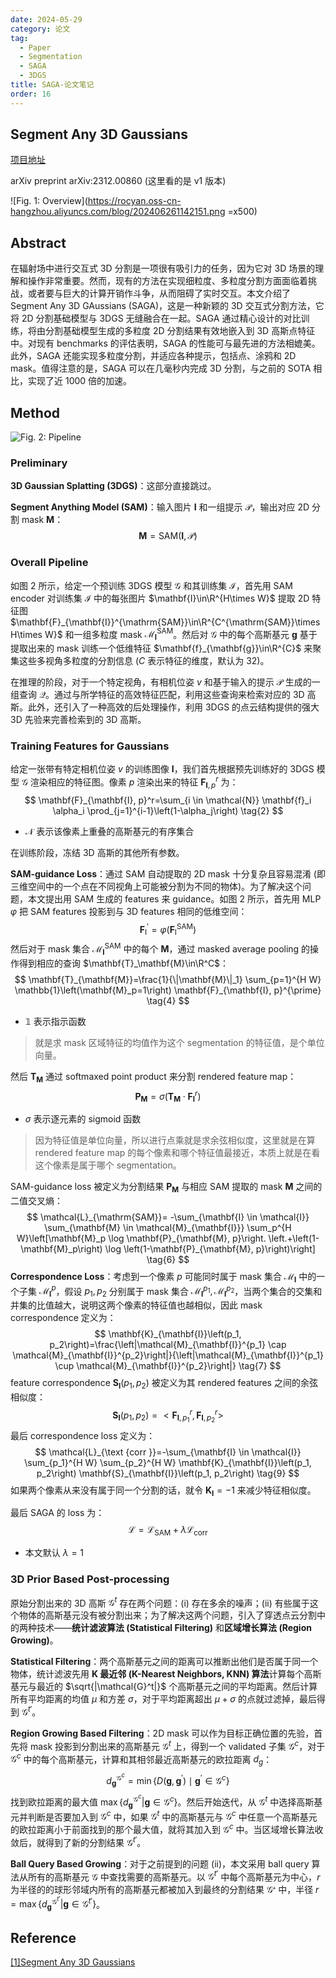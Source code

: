 ```yaml
---
date: 2024-05-29
category: 论文
tag:
  - Paper
  - Segmentation
  - SAGA
  - 3DGS
title: SAGA-论文笔记
order: 16
---
```


## Segment Any 3D Gaussians

[项目地址](https://jumpat.github.io/SAGA/)

arXiv preprint arXiv:2312.00860 (这里看的是 v1 版本)

![Fig. 1: Overview](https://rocyan.oss-cn-hangzhou.aliyuncs.com/blog/202406261142151.png =x500)

## Abstract

在辐射场中进行交互式 3D 分割是一项很有吸引力的任务，因为它对 3D 场景的理解和操作非常重要。然而，现有的方法在实现细粒度、多粒度分割方面面临着挑战，或者要与巨大的计算开销作斗争，从而阻碍了实时交互。本文介绍了 Segment Any 3D GAussians (SAGA)，这是一种新颖的 3D 交互式分割方法，它将 2D 分割基础模型与 3DGS 无缝融合在一起。SAGA 通过精心设计的对比训练，将由分割基础模型生成的多粒度 2D 分割结果有效地嵌入到 3D 高斯点特征中。对现有 benchmarks 的评估表明，SAGA 的性能可与最先进的方法相媲美。此外，SAGA 还能实现多粒度分割，并适应各种提示，包括点、涂鸦和 2D mask。值得注意的是，SAGA 可以在几毫秒内完成 3D 分割，与之前的 SOTA 相比，实现了近 1000 倍的加速。

## Method

![Fig. 2: Pipeline](https://rocyan.oss-cn-hangzhou.aliyuncs.com/blog/202406261143185.png)

### Preliminary

**3D Gaussian Splatting (3DGS)**：这部分直接跳过。

**Segment Anything Model (SAM)**：输入图片 $\mathbf{I}$ 和一组提示 $\mathcal{P}$，输出对应 2D 分割 mask $\mathbf{M}$：
$$
\mathbf{M}=\mathrm{SAM}(\mathbf{I},\mathcal{P})
\tag{1}
$$

### Overall Pipeline

如图 2 所示，给定一个预训练 3DGS 模型 $\mathcal{G}$ 和其训练集 $\mathcal{I}$，首先用 SAM encoder 对训练集 $\mathcal{I}$ 中的每张图片 $\mathbf{I}\in\R^{H\times W}$ 提取 2D 特征图 $\mathbf{F}_{\mathbf{I}}^{\mathrm{SAM}}\in\R^{C^{\mathrm{SAM}}\times H\times W}$ 和一组多粒度 mask $\mathcal{M}^{\mathrm{SAM}}_{\mathbf{I}}$。然后对 $\mathcal{G}$ 中的每个高斯基元 $\mathbf{g}$ 基于提取出来的 mask 训练一个低维特征 $\mathbf{f}_{\mathbf{g}}\in\R^{C}$ 来聚集这些多视角多粒度的分割信息 ($C$ 表示特征的维度，默认为 32)。

在推理的阶段，对于一个特定视角，有相机位姿 $v$ 和基于输入的提示 $\mathcal{P}$ 生成的一组查询 $\mathcal{Q}$。通过与所学特征的高效特征匹配，利用这些查询来检索对应的 3D 高斯。此外，还引入了一种高效的后处理操作，利用 3DGS 的点云结构提供的强大 3D 先验来完善检索到的 3D 高斯。

### Training Features for Gaussians

给定一张带有特定相机位姿 $v$ 的训练图像 $\mathbf{I}$，我们首先根据预先训练好的 3DGS 模型 $\mathcal{G}$ 渲染相应的特征图。像素 $p$ 渲染出来的特征 $\mathbf{F}^r_{\mathbf{I},p}$ 为：
$$
\mathbf{F}_{\mathbf{I}, p}^r=\sum_{i \in \mathcal{N}} \mathbf{f}_i \alpha_i \prod_{j=1}^{i-1}\left(1-\alpha_j\right)
\tag{2}
$$

- $\mathcal{N}$ 表示该像素上重叠的高斯基元的有序集合

在训练阶段，冻结 3D 高斯的其他所有参数。

**SAM-guidance Loss**：通过 SAM 自动提取的 2D mask 十分复杂且容易混淆 (即三维空间中的一个点在不同视角上可能被分割为不同的物体)。为了解决这个问题，本文提出用 SAM 生成的 features 来 guidance。如图 2 所示，首先用 MLP $\varphi$ 把 SAM features 投影到与 3D features 相同的低维空间：
$$
\mathbf{F}_{\mathrm{I}}^{\prime}=\varphi\left(\mathbf{F}_{\mathrm{I}}^{\mathrm{SAM}}\right) 
\tag{3}
$$
然后对于 mask 集合 $\mathcal{M}^{\mathrm{SAM}}_{\mathbf{I}}$ 中的每个 $\mathbf{M}$，通过 masked average pooling 的操作得到相应的查询 $\mathbf{T}_\mathbf{M}\in\R^C$：
$$
\mathbf{T}_{\mathbf{M}}=\frac{1}{\|\mathbf{M}\|_1} \sum_{p=1}^{H W} \mathbb{1}\left(\mathbf{M}_p=1\right) \mathbf{F}_{\mathbf{I}, p}^{\prime}
\tag{4}
$$

- $\mathbb{1}$​ 表示指示函数

> 就是求 mask 区域特征的均值作为这个 segmentation 的特征值，是个单位向量。

然后 $\mathbf{T}_\mathbf{M}$ 通过 softmaxed point product 来分割 rendered feature map：
$$
\mathbf{P}_\mathbf{M}=\sigma(\mathbf{T}_\mathbf{M}\cdot\mathbf{F}_\mathbf{I}^r)
\tag{5}
$$

- $\sigma$​ 表示逐元素的 sigmoid 函数

> 因为特征值是单位向量，所以进行点乘就是求余弦相似度，这里就是在算 rendered feature map 的每个像素和哪个特征值最接近，本质上就是在看这个像素是属于哪个 segmentation。

SAM-guidance loss 被定义为分割结果 $\mathbf{P}_\mathbf{M}$ 与相应 SAM 提取的 mask $\mathbf{M}$ 之间的二值交叉熵：
$$
\mathcal{L}_{\mathrm{SAM}}=  -\sum_{\mathbf{I} \in \mathcal{I}} \sum_{\mathbf{M} \in \mathcal{M}_{\mathbf{I}}} \sum_p^{H W}\left[\mathbf{M}_p \log \mathbf{P}_{\mathbf{M}, p}\right. 
 \left.+\left(1-\mathbf{M}_p\right) \log \left(1-\mathbf{P}_{\mathbf{M}, p}\right)\right]
\tag{6}
$$
**Correspondence Loss**：考虑到一个像素 $p$ 可能同时属于 mask 集合 $\mathcal{M}_{\mathbf{I}}$ 中的一个子集 $\mathcal{M}_{\mathbf{I}}^{p}$，假设 $p_1,p_2$ 分别属于 mask 集合 $\mathcal{M}_{\mathbf{I}}^{p_1},\mathcal{M}_{\mathbf{I}}^{p_2}$，当两个集合的交集和并集的比值越大，说明这两个像素的特征值也越相似，因此 mask correspondence 定义为：
$$
\mathbf{K}_{\mathbf{I}}\left(p_1, p_2\right)=\frac{\left|\mathcal{M}_{\mathbf{I}}^{p_1} \cap \mathcal{M}_{\mathbf{I}}^{p_2}\right|}{\left|\mathcal{M}_{\mathbf{I}}^{p_1} \cup \mathcal{M}_{\mathbf{I}}^{p_2}\right|} 
\tag{7}
$$
feature correspondence $\mathbf{S}_{\mathbf{I}}(p_1,p_2)$ 被定义为其 rendered features 之间的余弦相似度：
$$
\mathbf{S}_{\mathbf{I}}(p_1,p_2)=<\mathbf{F}_{\mathbf{I},p_1}^r,\mathbf{F}_{\mathbf{I},p_2}^r>
\tag{8}
$$
最后 correspondence loss 定义为：
$$
\mathcal{L}_{\text {corr }}=-\sum_{\mathbf{I} \in \mathcal{I}} \sum_{p_1}^{H W} \sum_{p_2}^{H W} \mathbf{K}_{\mathbf{I}}\left(p_1, p_2\right) \mathbf{S}_{\mathbf{I}}\left(p_1, p_2\right)
\tag{9}
$$
如果两个像素从来没有属于同一个分割的话，就令 $\mathbf{K}_\mathbf{I}=-1$ 来减少特征相似度。

最后 SAGA 的 loss 为：
$$
\mathcal{L}=\mathcal{L}_{\mathrm{SAM}}+\lambda\mathcal{L}_{\mathrm{corr}}
\tag{10}
$$

- 本文默认 $\lambda=1$​

### 3D Prior Based Post-processing

原始分割出来的 3D 高斯 $\mathcal{G}^t$​ 存在两个问题：(i) 存在多余的噪声；(ii) 有些属于这个物体的高斯基元没有被分割出来；为了解决这两个问题，引入了穿透点云分割中的两种技术——**统计滤波算法 (Statistical Filtering)** 和**区域增长算法 (Region Growing)**。

**Statistical Filtering**：两个高斯基元之间的距离可以推断出他们是否属于同一个物体，统计滤波先用 **K 最近邻 (K-Nearest Neighbors, KNN) 算法**计算每个高斯基元与最近的 $\sqrt{|\mathcal{G}^t|}$ 个高斯基元之间的平均距离。然后计算所有平均距离的均值 $\mu$ 和方差 $\sigma$，对于平均距离超出 $\mu+\sigma$ 的点就过滤掉，最后得到 $\mathcal{G}^{t'}$。

**Region Growing Based Filtering**：2D mask 可以作为目标正确位置的先验，首先将 mask 投影到分割出来的高斯基元 $\mathcal{G}^t$ 上，得到一个 validated 子集 $\mathcal{G}^c$，对于 $\mathcal{G}^c$ 中的每个高斯基元，计算和其相邻最近高斯基元的欧拉距离 $d_g$​：
$$
d_{\mathbf{g}}^{\mathcal{G}^c}=\min \left\{D\left(\mathbf{g}, \mathbf{g}^{\prime}\right) \mid \mathbf{g}^{\prime} \in \mathcal{G}^c\right\}
\tag{11}
$$
找到欧拉距离的最大值 $\max\{d_{\mathbf{g}}^{\mathcal{G}^c}|\mathbf{g}\in\mathcal{G}^c\}$。然后开始迭代，从 $\mathcal{G}^t$ 中选择高斯基元并判断是否要加入到 $\mathcal{G}^c$ 中，如果 $\mathcal{G}^t$ 中的高斯基元与 $\mathcal{G}^c$ 中任意一个高斯基元的欧拉距离小于前面找到的那个最大值，就将其加入到 $\mathcal{G}^c$ 中。当区域增长算法收敛后，就得到了新的分割结果 $\mathcal{G}^{t'}$​。

**Ball Query Based Growing**：对于之前提到的问题 (ii)，本文采用 ball query 算法从所有的高斯基元 $\mathcal{G}$ 中查找需要的高斯基元。以 $\mathcal{G}^{t'}$ 中每个高斯基元为中心，$r$ 为半径的的球形邻域内所有的高斯基元都被加入到最终的分割结果 $\mathcal{G^s}$ 中，半径 $r=\max\{d_{\mathbf{g}}^{\mathcal{G}^{t'}}|\mathbf{g}\in\mathcal{G}^{t'}\}$。

## Reference

[[1]Segment Any 3D Gaussians](https://arxiv.org/abs/2312.00860v1)